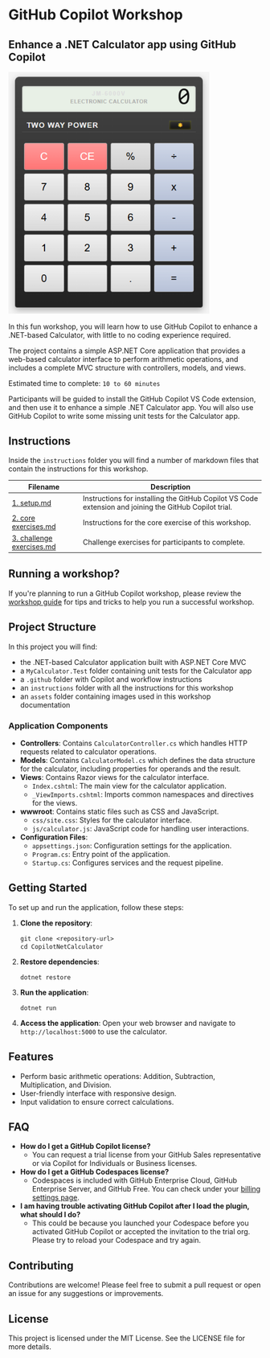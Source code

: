 # GitHub Copilot Workshop

## Enhance a .NET Calculator app using GitHub Copilot

<img width="400" alt=".NET Calculator image" src="./assets/calculator-image.png">

In this fun workshop, you will learn how to use GitHub Copilot to enhance a .NET-based Calculator, with little to no coding experience required.

The project contains a simple ASP.NET Core application that provides a web-based calculator interface to perform arithmetic operations, and includes a complete MVC structure with controllers, models, and views.

Estimated time to complete: `10 to 60 minutes`

Participants will be guided to install the GitHub Copilot VS Code extension, and then use it to enhance a simple .NET Calculator app. You will also use GitHub Copilot to write some missing unit tests for the Calculator app.

## Instructions 

Inside the `instructions` folder you will find a number of markdown files that contain the instructions for this workshop.

Filename | Description
--- | ---
[1. setup.md](</instructions/1. setup.md>) | Instructions for installing the GitHub Copilot VS Code extension and joining the GitHub Copilot trial.
[2. core exercises.md](</instructions/2. core exercises.md>) | Instructions for the core exercise of this workshop.
[3. challenge exercises.md](</instructions/3. challenge exercises.md>) | Challenge exercises for participants to complete.

## Running a workshop?

If you're planning to run a GitHub Copilot workshop, please review the [workshop guide](</.instructions/workshop organisers.md>) for tips and tricks to help you run a successful workshop.

## Project Structure

In this project you will find: 

* the .NET-based Calculator application built with ASP.NET Core MVC
* a `MyCalculator.Test` folder containing unit tests for the Calculator app
* a `.github` folder with Copilot and workflow instructions
* an `instructions` folder with all the instructions for this workshop
* an `assets` folder containing images used in this workshop documentation

### Application Components

- **Controllers**: Contains `CalculatorController.cs` which handles HTTP requests related to calculator operations.
- **Models**: Contains `CalculatorModel.cs` which defines the data structure for the calculator, including properties for operands and the result.
- **Views**: Contains Razor views for the calculator interface.
  - `Index.cshtml`: The main view for the calculator application.
  - `_ViewImports.cshtml`: Imports common namespaces and directives for the views.
- **wwwroot**: Contains static files such as CSS and JavaScript.
  - `css/site.css`: Styles for the calculator interface.
  - `js/calculator.js`: JavaScript code for handling user interactions.
- **Configuration Files**:
  - `appsettings.json`: Configuration settings for the application.
  - `Program.cs`: Entry point of the application.
  - `Startup.cs`: Configures services and the request pipeline.

## Getting Started

To set up and run the application, follow these steps:

1. **Clone the repository**:
   ```
   git clone <repository-url>
   cd CopilotNetCalculator
   ```

2. **Restore dependencies**:
   ```
   dotnet restore
   ```

3. **Run the application**:
   ```
   dotnet run
   ```

4. **Access the application**:
   Open your web browser and navigate to `http://localhost:5000` to use the calculator.

## Features

- Perform basic arithmetic operations: Addition, Subtraction, Multiplication, and Division.
- User-friendly interface with responsive design.
- Input validation to ensure correct calculations.

## FAQ 

- **How do I get a GitHub Copilot license?**
  - You can request a trial license from your GitHub Sales representative or via Copilot for Individuals or Business licenses.
- **How do I get a GitHub Codespaces license?**
    - Codespaces is included with GitHub Enterprise Cloud, GitHub Enterprise Server, and GitHub Free. You can check under your [billing settings page](https://github.com/settings/billing).
- **I am having trouble activating GitHub Copilot after I load the plugin, what should I do?**
    - This could be because you launched your Codespace before you activated GitHub Copilot or accepted the invitation to the trial org. Please try to reload your Codespace and try again.

## Contributing

Contributions are welcome! Please feel free to submit a pull request or open an issue for any suggestions or improvements.

## License

This project is licensed under the MIT License. See the LICENSE file for more details.